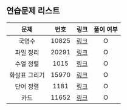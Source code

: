 ## 연습문제 리스트
|문제|번호|링크|풀이 여부|
|:---:|:---:|:---:|:---:|
|국영수|10825|[링크](http://boj.kr/10825)|O|
|파일 정리|20291|[링크](http://boj.kr/20291)|O|
|수열 정렬|1015|[링크](http://boj.kr/1015)|O|
|화살표 그리기|15970|[링크](http://boj.kr/15970)|O|
|단어 정렬|1181|[링크](http://boj.kr/1181)|O|
|카드|11652|[링크](http://boj.kr/11652)|O|

